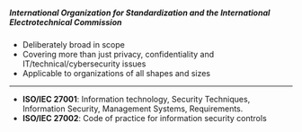 ##### International Organization for Standardization and the International Electrotechnical Commission
- Deliberately broad in scope
- Covering more than just privacy, confidentiality and IT/technical/cybersecurity issues
- Applicable to organizations of all shapes and sizes

***

- **ISO/IEC 27001**: Information technology, Security Techniques, Information Security, Management Systems, Requirements.
- **ISO/IEC 27002**: Code of practice for information security controls